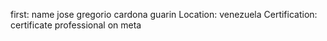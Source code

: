 first: name
	jose gregorio cardona guarin
Location: venezuela
Certification: certificate professional on meta 
